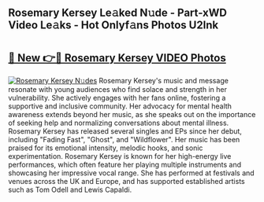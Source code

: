 ## Rosemary Kersey Le𝚊ked N𝚞de - Part-xWD Video Le𝚊ks - Hot Onlyf𝚊ns Photos U2lnk

# <h2><a href="http://ac21161.deff.icu/?id=Rosemary+Kersey">🔗 New 👉🔴 Rosemary Kersey VIDEO Photos</a></h2>

[![Rosemary Kersey N𝚞des](https://i.imgur.com/rIISA9y.gif)](http://ac21161.deff.icu/?id=Rosemary+Kersey)
Rosemary Kersey's music and message resonate with young audiences who find solace and strength in her vulnerability. She actively engages with her fans online, fostering a supportive and inclusive community. Her advocacy for mental health awareness extends beyond her music, as she speaks out on the importance of seeking help and normalizing conversations about mental illness. Rosemary Kersey has released several singles and EPs since her debut, including "Fading Fast", "Ghost", and "Wildflower". Her music has been praised for its emotional intensity, melodic hooks, and sonic experimentation. Rosemary Kersey is known for her high-energy live performances, which often feature her playing multiple instruments and showcasing her impressive vocal range. She has performed at festivals and venues across the UK and Europe, and has supported established artists such as Tom Odell and Lewis Capaldi.
